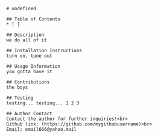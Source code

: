

    # undefined

    ## Table of Contents
    * [ ]

    ## Description
    we do all of it

    ## Installation Instructions
    turn on, tune out

    ## Usage Information
    you gotta have it

    ## Contributions
    the boys

    ## Testing
    testing... testing... 1 2 3

    ## Author Contact
    Contact the author for further inquiries!<br>
    Github link: (https://github.com/mygithubusername)<br>
    Email: email666@yahoo.mail

    